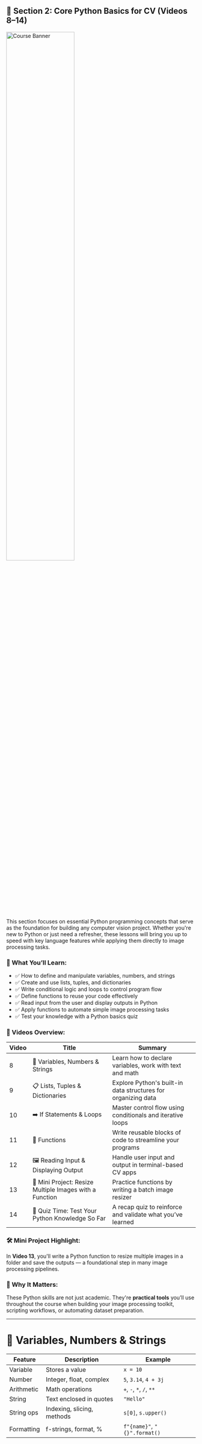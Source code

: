 ## 📁 Section 2: Core Python Basics for CV (Videos 8–14)


<img src="img.png" alt="Course Banner" width="60%" /></a>

This section focuses on essential Python programming concepts that serve as the foundation for building any computer vision project. Whether you're new to Python or just need a refresher, these lessons will bring you up to speed with key language features while applying them directly to image processing tasks.

### 🧠 What You’ll Learn:
- ✅ How to define and manipulate variables, numbers, and strings
- ✅ Create and use lists, tuples, and dictionaries
- ✅ Write conditional logic and loops to control program flow
- ✅ Define functions to reuse your code effectively
- ✅ Read input from the user and display outputs in Python
- ✅ Apply functions to automate simple image processing tasks
- ✅ Test your knowledge with a Python basics quiz

### 🎥 Videos Overview:

| Video | Title                                                       | Summary                                                        |
| ----- | ----------------------------------------------------------- | ----------------------------------------------------------------|
| 8     | 🔢 Variables, Numbers & Strings                              | Learn how to declare variables, work with text and math         |
| 9     | 📋 Lists, Tuples & Dictionaries                              | Explore Python's built-in data structures for organizing data   |
| 10    | ➡️ If Statements & Loops                                     | Master control flow using conditionals and iterative loops      |
| 11    | 🔁 Functions                                                 | Write reusable blocks of code to streamline your programs       |
| 12    | 🖼️ Reading Input & Displaying Output                         | Handle user input and output in terminal-based CV apps          |
| 13    | 🏫 Mini Project: Resize Multiple Images with a Function      | Practice functions by writing a batch image resizer             |
| 14    | 🧪 Quiz Time: Test Your Python Knowledge So Far              | A recap quiz to reinforce and validate what you’ve learned      |

### 🛠️ Mini Project Highlight:
In **Video 13**, you'll write a Python function to resize multiple images in a folder and save the outputs — a foundational step in many image processing pipelines.

### 📌 Why It Matters:
These Python skills are not just academic. They're **practical tools** you’ll use throughout the course when building your image processing toolkit, scripting workflows, or automating dataset preparation.

---


# 🔢 Variables, Numbers & Strings
| Feature    | Description                | Example                      |
| ---------- | -------------------------- | ---------------------------- |
| Variable   | Stores a value             | `x = 10`                     |
| Number     | Integer, float, complex    | `5`, `3.14`, `4 + 3j`        |
| Arithmetic | Math operations            | `+`, `-`, `*`, `/`, `**`     |
| String     | Text enclosed in quotes    | `"Hello"`                    |
| String ops | Indexing, slicing, methods | `s[0]`, `s.upper()`          |
| Formatting | f-strings, format, %       | `f"{name}"`, `"{}".format()` |
